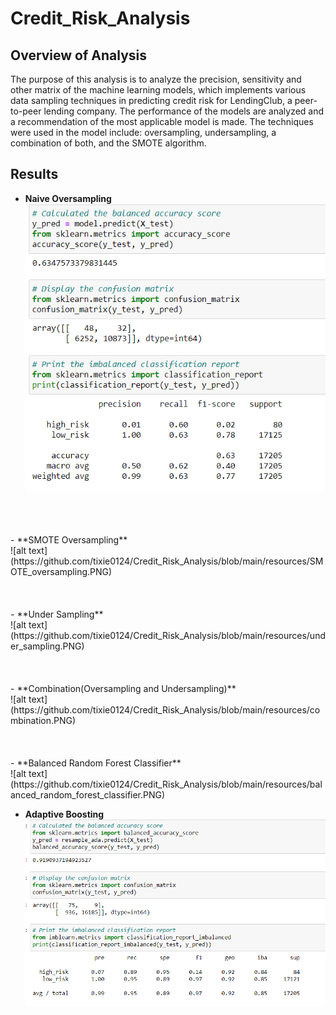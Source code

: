 # Credit_Risk_Analysis
## Overview of Analysis
The purpose of this analysis is to analyze the precision, sensitivity and other matrix of the machine learning models, which implements various data sampling techniques in predicting credit risk for LendingClub, a peer-to-peer lending company. The performance of the models are analyzed and a recommendation of the most applicable model is made. The techniques were used in the model include: oversampling, undersampling, a combination of both, and the SMOTE algorithm.

## Results
- **Naive Oversampling**<br />
![alt text](https://github.com/tixie0124/Credit_Risk_Analysis/blob/main/resources/naive_oversampling.PNG)<br />
<br />
<br />
<br />
- **SMOTE Oversampling**<br />
![alt text](https://github.com/tixie0124/Credit_Risk_Analysis/blob/main/resources/SMOTE_oversampling.PNG)<br />
<br />
<br />
<br />
- **Under Sampling**<br />
![alt text](https://github.com/tixie0124/Credit_Risk_Analysis/blob/main/resources/under_sampling.PNG)<br />
<br />
<br />
<br />
- **Combination(Oversampling and Undersampling)**<br />
![alt text](https://github.com/tixie0124/Credit_Risk_Analysis/blob/main/resources/combination.PNG)<br />
<br />
<br />
<br />
- **Balanced Random Forest Classifier**<br />
![alt text](https://github.com/tixie0124/Credit_Risk_Analysis/blob/main/resources/balanced_random_forest_classifier.PNG)<br />






- **Adaptive Boosting**<br />
![alt text](https://github.com/tixie0124/Credit_Risk_Analysis/blob/main/resources/adaboost_classifier.PNG)<br />
